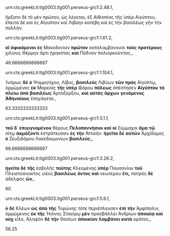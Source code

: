 urn:cts:greekLit:tlg0003.tlg001.perseus-grc1:2.48.1, 

ἤρξατο δὲ τὸ μὲν πρῶτον, ὡς λέγεται, ἐξ Αἰθιοπίας τῆς ὑπὲρ Αἰγύπτου, ἔπειτα δὲ καὶ ἐς Αἴγυπτον καὶ Λιβύην κατέβη καὶ ἐς τὴν βασιλέως γῆν τὴν πολλήν.


urn:cts:greekLit:tlg0003.tlg001.perseus-grc1:1.61.2,

**οἳ** **ἀφικόμενοι** **ἐς** Μακεδονίαν **πρῶτον** καταλαμβάνουσι **τοὺς** **προτέρους** χιλίους Θέρμην ἄρτι ᾑρηκότας **καὶ** Πύδναν πολιορκοῦντας.,

46.6666666666667


urn:cts:greekLit:tlg0003.tlg001.perseus-grc1:1.104.1,

Ἰνάρως **δὲ** **ὁ** Ψαμμητίχου, Λίβυς, **βασιλεὺς** Λιβύων **τῶν** **πρὸς** Αἰγύπτῳ, ὁρμώμενος **ἐκ** Μαρείας **τῆς** **ὑπὲρ** Φάρου **πόλεως** ἀπέστησεν **Αἰγύπτου** **τὰ** **πλείω** **ἀπὸ** **βασιλέως** Ἀρταξέρξου, **καὶ** **αὐτὸς** **ἄρχων** **γενόμενος** **Ἀθηναίους** ἐπηγάγετο.,

63.3333333333333


urn:cts:greekLit:tlg0003.tlg001.perseus-grc1:3.1.1,

**τοῦ** **δ᾽** **ἐπιγιγνομένου** θέρους **Πελοποννήσιοι** **καὶ** **οἱ** ξύμμαχοι **ἅμα** **τῷ** σίτῳ **ἀκμάζοντι** ἐστράτευσαν **ἐς** **τὴν** Ἀττικήν: **ἡγεῖτο** **δὲ** **αὐτῶν** Ἀρχίδαμος **ὁ** Ζευξιδάμου Λακεδαιμονίων **βασιλεύς.**,

66.6666666666667


urn:cts:greekLit:tlg0003.tlg001.perseus-grc1:3.26.2,

**ἡγεῖτο** **δὲ** **τῆς** ἐσβολῆς **ταύτης** Κλεομένης **ὑπὲρ** Παυσανίου **τοῦ** Πλειστοάνακτος υἱέος **βασιλέως** **ὄντος** **καὶ** νεωτέρου **ἔτι,** πατρὸς **δὲ** ἀδελφὸς **ὤν.**,

60


urn:cts:greekLit:tlg0003.tlg001.perseus-grc1:5.6.1,

**ὁ** **δὲ** Κλέων **ὡς** **ἀπὸ** **τῆς** Τορώνης τότε περιέπλευσεν **ἐπὶ** **τὴν** Ἀμφίπολιν, ὁρμώμενος **ἐκ** **τῆς** Ἠιόνος Σταγίρῳ **μὲν** προσβάλλει Ἀνδρίων **ἀποικίᾳ** **καὶ** **οὐχ** εἷλε, Ἀληψὸν **δὲ** **τὴν** Θασίων **ἀποικίαν** **λαμβάνει** **κατὰ** κράτος.,

56.25

